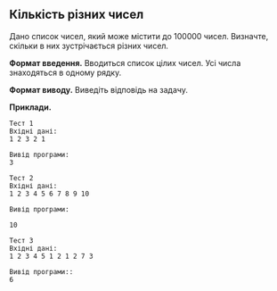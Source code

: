 ## Кількість різних чисел
Дано список чисел, який може містити до 100000 чисел. Визначте, скільки в них зустрічається різних 
чисел.

**Формат введення.** Вводиться список цілих чисел. Усі числа знаходяться в одному рядку.  

**Формат виводу.** Виведіть відповідь на задачу.  

**Приклади.**

```
Тест 1
Вхідні дані:
1 2 3 2 1

Вивід програми:
3

Тест 2
Вхідні дані:
1 2 3 4 5 6 7 8 9 10

Вивід програми:

10

Тест 3
Вхідні дані:
1 2 3 4 5 1 2 1 2 7 3

Вивід програми::
6
```